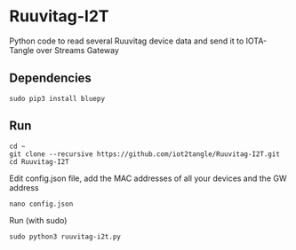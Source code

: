 # Ruuvitag-I2T
Python code to read several Ruuvitag device data and send it to IOTA-Tangle over Streams Gateway

## Dependencies
```
sudo pip3 install bluepy
```

## Run
```
cd ~
git clone --recursive https://github.com/iot2tangle/Ruuvitag-I2T.git
cd Ruuvitag-I2T
```

Edit config.json file, add the MAC addresses of all your devices and the GW address
```
nano config.json
```

Run (with sudo)
```
sudo python3 ruuvitag-i2t.py
```

